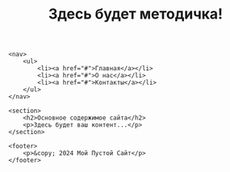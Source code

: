 <html lang="en">
<head>
    <meta charset="UTF-8">
    <meta name="viewport" content="width=device-width, initial-scale=1.0">
    <title>Мой Пустой Сайт</title>
</head>
<body>
    <header>
        <h1>Здесь будет методичка!</h1>
    </header>

    <nav>
        <ul>
            <li><a href="#">Главная</a></li>
            <li><a href="#">О нас</a></li>
            <li><a href="#">Контакты</a></li>
        </ul>
    </nav>

    <section>
        <h2>Основное содержимое сайта</h2>
        <p>Здесь будет ваш контент...</p>
    </section>

    <footer>
        <p>&copy; 2024 Мой Пустой Сайт</p>
    </footer>
</body>
</html>
